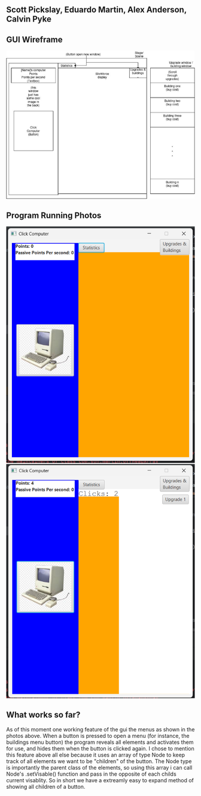 <h2>Scott Pickslay, Eduardo Martin, Alex Anderson, Calvin Pyke</h2>

## GUI Wireframe
![GUI Wireframe](src/Images/guiimage.jpg)

## Program Running Photos
![Tabs Closed](src/Images/CodePhoto1.png)
![Tabs Open](src/Images/CodePhoto2.png)

## What works so far?
<p>As of this moment one working feature of the gui the menus as shown in the photos above.
When a button is pressed to open a menu (for instance, the buildings menu button) the program reveals all elements and activates them for use, and hides them when the button is clicked again.
I chose to mention this feature above all else because it uses an array of type Node to keep track of all elements we want to be "children" of the button.
The Node type is importantly the parent class of the elements, so using this array i can call Node's .setVisable() function and pass in the opposite of each childs current visablity.
So in short we have a extreamly easy to expand method of showing all children of a button.</p>
